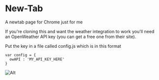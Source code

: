# New-Tab
A newtab page for Chrome just for me

If you're cloning this and want the weather integration to work you'll need an OpenWeather API key (you can get a free one from their site).

Put the key in a file called config.js which is in this format
~~~~
var config = {
  owAPI : 'MY_API_KEY_HERE'
}
~~~~

![Alt](http://i.imgur.com/UR36A5K.jpg "Title")
